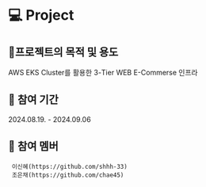 # 💻 Project 


## 🎈프로젝트의 목적 및 용도
AWS EKS Cluster를 활용한 3-Tier WEB E-Commerse 인프라 

          
## 🎈 참여 기간
 2024.08.19. - 2024.09.06
    
    
## 🎈 참여 멤버
     이신혜(https://github.com/shhh-33) 
     조은채(https://github.com/chae45)
